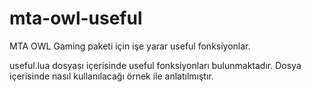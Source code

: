 # mta-owl-useful
MTA OWL Gaming paketi için işe yarar useful fonksiyonlar.

useful.lua dosyası içerisinde useful fonksiyonları bulunmaktadır.
Dosya içerisinde nasıl kullanılacağı örnek ile anlatılmıştır.
